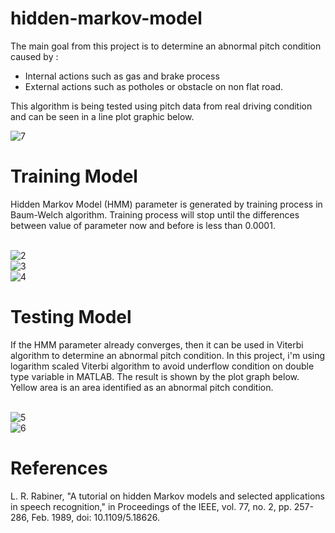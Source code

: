# hidden-markov-model
The main goal from this project is to determine an abnormal pitch condition caused by :
- Internal actions such as gas and brake process 
- External actions such as potholes or obstacle on non flat road.

This algorithm is being tested using pitch data from real driving condition and can be seen in a line plot graphic below.

![7](https://user-images.githubusercontent.com/65435469/204349454-ca114e96-146f-405e-a705-a54deef1e953.PNG)

<h1> Training Model </h1>
Hidden Markov Model (HMM) parameter is generated by training process in Baum-Welch algorithm. Training process will stop until the differences between value of parameter now and before is less than 0.0001. 

<br>![2](https://user-images.githubusercontent.com/65435469/204351138-2a4cfdbe-016f-468e-85f1-cef09d1f34bf.PNG)
<br>![3](https://user-images.githubusercontent.com/65435469/204351146-224b316a-4c9e-420e-b1d5-5c79f5de5913.PNG)
<br>![4](https://user-images.githubusercontent.com/65435469/204351154-aa21b8c5-0abd-449e-8ed5-df72719c1ddb.PNG)

<h1> Testing Model </h1>
If the HMM parameter already converges, then it can be used in Viterbi algorithm to determine an abnormal pitch condition. In this project, i'm using logarithm scaled Viterbi algorithm to avoid underflow condition on double type variable in MATLAB. The result is shown by the plot graph below. Yellow area is an area identified as an abnormal pitch condition.

<br>![5](https://user-images.githubusercontent.com/65435469/204351430-d751beee-934f-4868-a835-2bbbd30f664f.PNG)
<br>![6](https://user-images.githubusercontent.com/65435469/204351736-14810f1d-5a1b-41ac-b86d-5ecece5dce23.PNG)

<h1> References </h1>
L. R. Rabiner, "A tutorial on hidden Markov models and selected applications in speech recognition," in Proceedings of the IEEE, vol. 77, no. 2, pp. 257-286, Feb. 1989, doi: 10.1109/5.18626.
